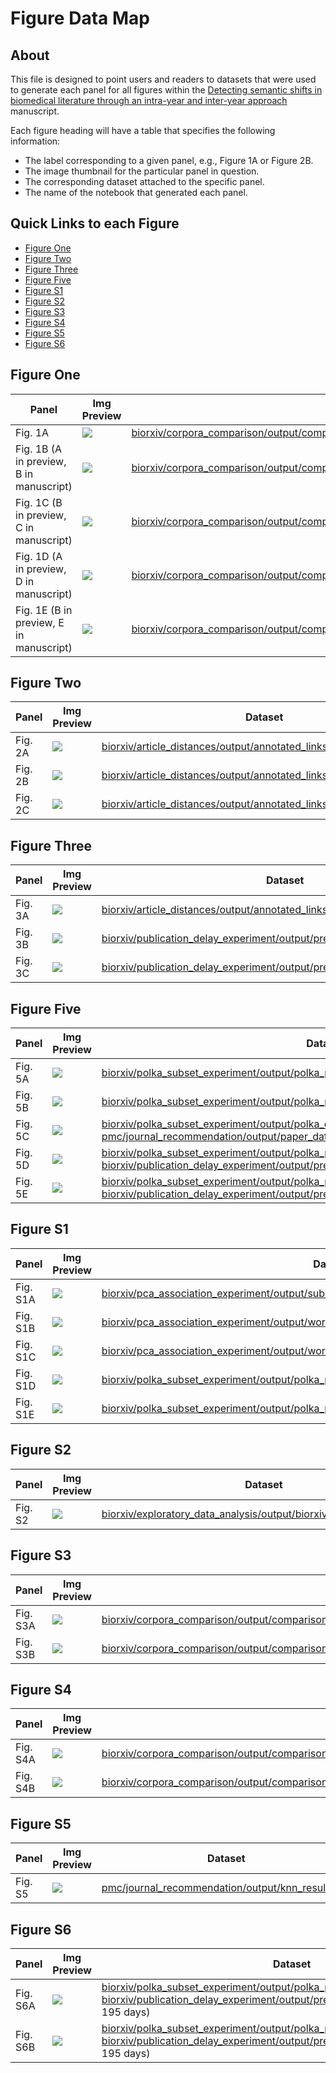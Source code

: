 # Figure Data Map

## About
This file is designed to point users and readers to datasets that were used to generate each panel for all figures within the [Detecting semantic shifts in biomedical literature through an intra-year and inter-year approach](https://greenelab.github.io/word_lapse_manuscript/) manuscript.

Each figure heading will have a table that specifies the following information:
- The label corresponding to a given panel, e.g., Figure 1A or Figure 2B.
- The image thumbnail for the particular panel in question.
- The corresponding dataset attached to the specific panel.
- The name of the notebook that generated each panel.

## Quick Links to each Figure
- [Figure One](#figure-one)
- [Figure Two](#figure-two)
- [Figure Three](#figure-three)
- [Figure Five](#figure-five)
- [Figure S1](#figure-s1)
- [Figure S2](#figure-s2)
- [Figure S3](#figure-s3)
- [Figure S4](#figure-s4)
- [Figure S5](#figure-s5)
- [Figure S6](#figure-s6)

## Figure One

| Panel | Img Preview | Dataset | Notebook |
| ----- | ----------- | ------- | ------------------------ |
| Fig. 1A | ![](biorxiv/corpora_comparison/output/figures/corpora_kl_divergence.png) | [biorxiv/corpora_comparison/output/comparison_stats/corpora_kl_divergence.tsv](biorxiv/corpora_comparison/output/comparison_stats/corpora_kl_divergence.tsv) | [biorxiv/corpora_comparison/05_figure_generator_reviewer_request.ipynb](https://github.com/danich1/annorxiver/blob/master/biorxiv/corpora_comparison/05_figure_generator_reviewer_request.ipynb) |
| Fig. 1B (A in preview, B in manuscript) | ![](biorxiv/corpora_comparison/output/figures/biorxiv_vs_pubmed_central.png) | [biorxiv/corpora_comparison/output/comparison_stats/biorxiv_vs_pmc_comparison_error_bars.tsv](biorxiv/corpora_comparison/output/comparison_stats/biorxiv_vs_pmc_comparison_error_bars.tsv) |  [biorxiv/corpora_comparison/05_figure_generator_reviewer_request.ipynb](https://github.com/danich1/annorxiver/blob/master/biorxiv/corpora_comparison/05_figure_generator_reviewer_request.ipynb) |
| Fig. 1C (B in preview, C in manuscript) | ![](biorxiv/corpora_comparison/output/figures/biorxiv_vs_pubmed_central.png) | [biorxiv/corpora_comparison/output/comparison_stats/biorxiv_vs_pmc_comparison_raw_counts.tsv](biorxiv/corpora_comparison/output/comparison_stats/biorxiv_vs_pmc_comparison_raw_counts.tsv) |  [biorxiv/corpora_comparison/05_figure_generator_reviewer_request.ipynb](biorxiv/corpora_comparison/05_figure_generator_reviewer_request.ipynb) |
| Fig. 1D (A in preview, D in manuscript) | ![](biorxiv/corpora_comparison/output/figures/preprint_published_comparison.png) | [biorxiv/corpora_comparison/output/comparison_stats/preprint_vs_published_comparison_error_bars.tsv](biorxiv/corpora_comparison/output/comparison_stats/preprint_vs_published_comparison_error_bars.tsv) |  [biorxiv/corpora_comparison/05_figure_generator_reviewer_request.ipynb](biorxiv/corpora_comparison/05_figure_generator_reviewer_request.ipynb) |
| Fig. 1E (B in preview, E in manuscript) | ![](biorxiv/corpora_comparison/output/figures/preprint_published_comparison.png) | [biorxiv/corpora_comparison/output/comparison_stats/preprint_vs_published_comparison_raw_counts.tsv](biorxiv/corpora_comparison/output/comparison_stats/preprint_vs_published_comparison_raw_counts.tsv) |  [biorxiv/corpora_comparison/05_figure_generator_reviewer_request.ipynb](biorxiv/corpora_comparison/05_figure_generator_reviewer_request.ipynb) |

## Figure Two

| Panel | Img Preview | Dataset | Notebook |
| ----- | ----------- | ------- | ------------------------ |
| Fig. 2A | ![](biorxiv/article_distances/output/figures/biorxiv_article_distance.png) | [biorxiv/article_distances/output/annotated_links/article_distances.tsv](biorxiv/article_distances/output/annotated_links/article_distances.tsv) |  [biorxiv/article_distances/01_biorxiv_article_distances.ipynb](biorxiv/article_distances/01_biorxiv_article_distances.ipynb) |
| Fig. 2B | ![](biorxiv/article_distances/output/figures/distance_bin_accuracy.png) | [biorxiv/article_distances/output/annotated_links/article_distances.tsv](biorxiv/article_distances/output/annotated_links/article_distances.tsv) |  [biorxiv/article_distances/02_biorxiv_article_distance_evaluation.ipynb](biorxiv/article_distances/02_biorxiv_article_distance_evaluation.ipynb) |
| Fig. 2C | ![](biorxiv/article_distances/output/figures/publication_rate_reviewer_request.png) | [biorxiv/article_distances/output/annotated_links/article_distances.tsv](biorxiv/article_distances/output/adjusted_publication_rate.tsv) |  [biorxiv/article_distances/03_biorxiv_corrected_published_rate.ipynb](biorxiv/article_distances/03_biorxiv_corrected_published_rate.ipynb) |

## Figure Three
| Panel | Img Preview | Dataset | Notebook |
| ----- | ----------- | ------- | ------------------------ |
| Fig. 3A | ![](biorxiv/time_to_publication/output/preprint_category_halflife.png) | [biorxiv/article_distances/output/annotated_links/article_distances.tsv](biorxiv/time_to_publication/output/preprint_category_halflife_numbers.tsv) |  [biorxiv/time_to_publication/time_to_published_refurbished.ipynb](biorxiv/time_to_publication/time_to_published_refurbished.ipynb) |
| Fig. 3B | ![](biorxiv/publication_delay_experiment/output/version_count_vs_publication_time_violin.png) | [biorxiv/publication_delay_experiment/output/preprint_published_distances.tsv](biorxiv/publication_delay_experiment/output/preprint_published_distances.tsv) |  [biorxiv/publication_delay_experiment/02_publication_delay_experiment_figure_exploration.ipynb](biorxiv/publication_delay_experiment/02_publication_delay_experiment_figure_exploration.ipynb) |
| Fig. 3C | ![](biorxiv/publication_delay_experiment/output/article_distance_vs_publication_time_hex.png) | [biorxiv/publication_delay_experiment/output/preprint_published_distances.tsv](biorxiv/publication_delay_experiment/output/preprint_published_distances.tsv) |  [biorxiv/publication_delay_experiment/02_publication_delay_experiment_figure_exploration.ipynb](biorxiv/publication_delay_experiment/02_publication_delay_experiment_figure_exploration.ipynb) |

## Figure Five
| Panel | Img Preview | Dataset | Notebook |
| ----- | ----------- | ------- | ------------------------ |
| Fig. 5A | ![](biorxiv/polka_subset_experiment/output/figures/polka_preprint_published_frequency.png) | [biorxiv/polka_subset_experiment/output/polka_preprint_published_comparison_error_bars.tsv](biorxiv/polka_subset_experiment/output/polka_preprint_published_comparison_error_bars.tsv) | [biorxiv/polka_subset_experiment/03_rerun_analyses_with_added_subset.ipynb](biorxiv/polka_subset_experiment/03_rerun_analyses_with_added_subset.ipynb) |
| Fig. 5B | ![](biorxiv/polka_subset_experiment/output/figures/polka_preprint_published_frequency.png) | [biorxiv/polka_subset_experiment/output/polka_preprint_published_comparison_raw_counts.tsv](biorxiv/polka_subset_experiment/output/polka_preprint_published_comparison_raw_counts.tsv) |  [biorxiv/polka_subset_experiment/03_rerun_analyses_with_added_subset.ipynb](biorxiv/polka_subset_experiment/03_rerun_analyses_with_added_subset.ipynb) |
| Fig. 5C | ![](biorxiv/polka_subset_experiment/output/figures/saucie_plot.png) | [biorxiv/polka_subset_experiment/output/polka_et_al_saucie_coordinates.tsv](biorxiv/polka_subset_experiment/output/polka_et_al_saucie_coordinates.tsv), [pmc/journal_recommendation/output/paper_dataset/paper_dataset_full_tsne.tsv](pmc/journal_recommendation/output/paper_dataset/paper_dataset_full_tsne.tsv) | [biorxiv/polka_subset_experiment/03_rerun_analyses_with_added_subset.ipynb](biorxiv/polka_subset_experiment/03_rerun_analyses_with_added_subset.ipynb), [biorxiv/polka_subset_experiment/saucie_plot.R](biorxiv/polka_subset_experiment/saucie_plot.R) |
| Fig. 5D | ![](biorxiv/polka_subset_experiment/output/figures/version_count_vs_publication_time_violin.png) | [biorxiv/polka_subset_experiment/output/polka_preprint_published_distances.tsv](biorxiv/polka_subset_experiment/output/polka_preprint_published_distances.tsv), [biorxiv/publication_delay_experiment/output/preprint_published_distances.tsv](biorxiv/publication_delay_experiment/output/preprint_published_distances.tsv) |  [biorxiv/polka_subset_experiment/03_rerun_analyses_with_added_subset.ipynb](biorxiv/polka_subset_experiment/03_rerun_analyses_with_added_subset.ipynb) |
| Fig. 5E | ![](biorxiv/polka_subset_experiment/output/figures/article_distance_vs_publication_time_hex.png) | [biorxiv/polka_subset_experiment/output/polka_preprint_published_distances.tsv](biorxiv/polka_subset_experiment/output/polka_preprint_published_distances.tsv), [biorxiv/publication_delay_experiment/output/preprint_published_distances.tsv](biorxiv/publication_delay_experiment/output/preprint_published_distances.tsv) |  [biorxiv/polka_subset_experiment/03_rerun_analyses_with_added_subset.ipynb](biorxiv/polka_subset_experiment/03_rerun_analyses_with_added_subset.ipynb) |

## Figure S1
| Panel | Img Preview | Dataset | Notebook |
| ----- | ----------- | ------- | ------------------------ |
| Fig. S1A | ![](biorxiv/pca_association_experiment/output/pca_plots/svg_files/scatterplot_files/pca01_v_pca02_reversed.png) | [biorxiv/pca_association_experiment/output/subsampled_biorxiv_preprints_pca.tsv](biorxiv/pca_association_experiment/output/subsampled_biorxiv_preprints_pca.tsv) | [biorxiv/pca_association_experiment/02_biorxiv_pca_plots.ipynb](biorxiv/pca_association_experiment/02_biorxiv_pca_plots.ipynb) |
| Fig. S1B | ![](biorxiv/pca_association_experiment/output/word_pca_similarity/figure_pieces/pca_01_cossim_word_cloud.png) | [biorxiv/pca_association_experiment/output/word_pca_similarity/word_pca_cos_sim_50_pcs.tsv.xz](biorxiv/pca_association_experiment/output/word_pca_similarity/word_pca_cos_sim_50_pcs.tsv.xz) |  [biorxiv/pca_association_experiment/02_biorxiv_pca_plots.ipynb](biorxiv/pca_association_experiment/02_biorxiv_pca_plots.ipynb) |
| Fig. S1C | ![](biorxiv/pca_association_experiment/output/word_pca_similarity/figure_pieces/pca_02_cossim_word_cloud.png) | [biorxiv/pca_association_experiment/output/word_pca_similarity/word_pca_cos_sim_50_pcs.tsv.xz](biorxiv/pca_association_experiment/output/word_pca_similarity/word_pca_cos_sim_50_pcs.tsv.xz) | [biorxiv/pca_association_experiment/02_biorxiv_pca_plots.ipynb](biorxiv/pca_association_experiment/02_biorxiv_pca_plots.ipynb) |
| Fig. S1D | ![](biorxiv/pca_association_experiment/output/pca_plots/figures/category_box_plot_pc1.png) | [biorxiv/polka_subset_experiment/output/polka_preprint_published_distances.tsv](biorxiv/pca_association_experiment/output/category_cossim_95_ci.tsv)|  [biorxiv/pca_association_experiment/03_biorxiv_pca_category_bootstrap.ipynb](biorxiv/pca_association_experiment/03_biorxiv_pca_category_bootstrap.ipynb) |
| Fig. S1E | ![](biorxiv/pca_association_experiment/output/pca_plots/figures/category_box_plot_pc2.png) | [biorxiv/polka_subset_experiment/output/polka_preprint_published_distances.tsv](biorxiv/pca_association_experiment/output/category_cossim_95_ci.tsv)|  [biorxiv/pca_association_experiment/03_biorxiv_pca_category_bootstrap.ipynb](biorxiv/pca_association_experiment/03_biorxiv_pca_category_bootstrap.ipynb) |

## Figure S2
| Panel | Img Preview | Dataset | Notebook |
| ----- | ----------- | ------- | ------------------------ |
| Fig. S2 | ![](biorxiv/exploratory_data_analysis/output/figures/preprint_category.png) | [biorxiv/exploratory_data_analysis/output/biorxiv_article_metadata.tsv](biorxiv/exploratory_data_analysis/output/biorxiv_article_metadata.tsv) | [biorxiv/exploratory_data_analysis/EDA_BioRxiv.ipynb](biorxiv/exploratory_data_analysis/EDA_BioRxiv.ipynb) |

## Figure S3
| Panel | Img Preview | Dataset | Notebook |
| ----- | ----------- | ------- | ------------------------ |
| Fig. S3A | ![](biorxiv/corpora_comparison/output/figures/biorxiv_vs_pubmed_central_special_char_removed.png) | [biorxiv/corpora_comparison/output/comparison_stats/biorxiv_vs_pmc_comparison_special_char_removed_error_bars.tsv](biorxiv/corpora_comparison/output/comparison_stats/biorxiv_vs_pmc_comparison_special_char_removed_error_bars.tsv) |  [biorxiv/corpora_comparison/05_figure_generator_reviewer_request.ipynb](biorxiv/corpora_comparison/05_figure_generator_reviewer_request.ipynb) |
| Fig. S3B | ![](biorxiv/corpora_comparison/output/figures/biorxiv_vs_pubmed_central_special_char_removed.png) | [biorxiv/corpora_comparison/output/comparison_stats/biorxiv_vs_pmc_comparison_special_char_removed_raw_counts.tsv](biorxiv/corpora_comparison/output/comparison_stats/biorxiv_vs_pmc_comparison_special_char_removed_raw_counts.tsv) |  [biorxiv/corpora_comparison/05_figure_generator_reviewer_request.ipynb](biorxiv/corpora_comparison/05_figure_generator_reviewer_request.ipynb) |

## Figure S4
| Panel | Img Preview | Dataset | Notebook |
| ----- | ----------- | ------- | ------------------------ |
| Fig. S4A | ![](biorxiv/corpora_comparison/output/figures/preprint_published_comparison_special_char_removed.png) | [biorxiv/corpora_comparison/output/comparison_stats/preprint_vs_published_comparison_special_char_removed_error_bars.tsv](biorxiv/corpora_comparison/output/comparison_stats/preprint_vs_published_comparison_special_char_removed_error_bars.tsv) |  [biorxiv/corpora_comparison/05_figure_generator_reviewer_request.ipynb](biorxiv/corpora_comparison/05_figure_generator_reviewer_request.ipynb) |
| Fig. S4B | ![](biorxiv/corpora_comparison/output/figures/preprint_published_comparison_special_char_removed.png) | [biorxiv/corpora_comparison/output/comparison_stats/preprint_vs_published_comparison_special_char_removed_raw_counts.tsv](biorxiv/corpora_comparison/output/comparison_stats/preprint_vs_published_comparison_special_char_removed_raw_counts.tsv) |  [biorxiv/corpora_comparison/05_figure_generator_reviewer_request.ipynb](biorxiv/corpora_comparison/05_figure_generator_reviewer_request.ipynb) |

## Figure S5
| Panel | Img Preview | Dataset | Notebook |
| ----- | ----------- | ------- | ------------------------ |
| Fig. S5 | ![](pmc/journal_recommendation/output/figures/knn_result.png) | [pmc/journal_recommendation/output/knn_results.tsv](pmc/journal_recommendation/output/knn_results.tsv) | [pmc/journal_recommendation/03_journal_recommendation_figure_generator.ipynb](pmc/journal_recommendation/03_journal_recommendation_figure_generator.ipynb) |

## Figure S6
| Panel | Img Preview | Dataset | Notebook |
| ----- | ----------- | ------- | ------------------------ |
| Fig. S6A | ![](/biorxiv/polka_subset_experiment/output/figures/version_count_vs_publication_time_violin_filtered.png) | [biorxiv/polka_subset_experiment/output/polka_preprint_published_distances.tsv](biorxiv/polka_subset_experiment/output/polka_preprint_published_distances.tsv), [biorxiv/publication_delay_experiment/output/preprint_published_distances.tsv](biorxiv/publication_delay_experiment/output/preprint_published_distances.tsv) (< 195 days) |  [biorxiv/polka_subset_experiment/05_publication_time_reviewer_request.ipynb](biorxiv/polka_subset_experiment/05_publication_time_reviewer_request.ipynb) |
| Fig. S6B | ![](/biorxiv/polka_subset_experiment/output/figures/article_distance_vs_publication_time_hex_filtered.png) | [biorxiv/polka_subset_experiment/output/polka_preprint_published_distances.tsv](biorxiv/polka_subset_experiment/output/polka_preprint_published_distances.tsv), [biorxiv/publication_delay_experiment/output/preprint_published_distances.tsv](biorxiv/publication_delay_experiment/output/preprint_published_distances.tsv) (< 195 days) |  [biorxiv/polka_subset_experiment/05_publication_time_reviewer_request.ipynb](biorxiv/polka_subset_experiment/05_publication_time_reviewer_request.ipynb) |
